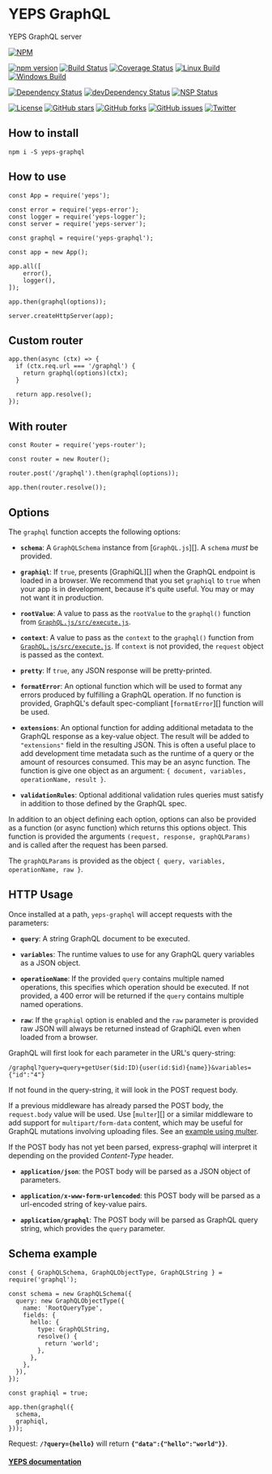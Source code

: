 # YEPS GraphQL

YEPS GraphQL server

[![NPM](https://nodei.co/npm/yeps-graphql.png)](https://npmjs.org/package/yeps-graphql)

[![npm version](https://badge.fury.io/js/yeps-graphql.svg)](https://badge.fury.io/js/yeps-graphql)
[![Build Status](https://travis-ci.org/evheniy/yeps-graphql.svg?branch=master)](https://travis-ci.org/evheniy/yeps-graphql)
[![Coverage Status](https://coveralls.io/repos/github/evheniy/yeps-graphql/badge.svg?branch=master)](https://coveralls.io/github/evheniy/yeps-graphql?branch=master)
[![Linux Build](https://img.shields.io/travis/evheniy/yeps-graphql/master.svg?label=linux)](https://travis-ci.org/evheniy/)
[![Windows Build](https://img.shields.io/appveyor/ci/evheniy/yeps-graphql/master.svg?label=windows)](https://ci.appveyor.com/project/evheniy/yeps-graphql)

[![Dependency Status](https://david-dm.org/evheniy/yeps-graphql.svg)](https://david-dm.org/evheniy/yeps-graphql)
[![devDependency Status](https://david-dm.org/evheniy/yeps-graphql/dev-status.svg)](https://david-dm.org/evheniy/yeps-graphql#info=devDependencies)
[![NSP Status](https://img.shields.io/badge/NSP%20status-no%20vulnerabilities-green.svg)](https://travis-ci.org/evheniy/yeps-graphql)

[![License](https://img.shields.io/badge/license-MIT-blue.svg)](https://raw.githubusercontent.com/evheniy/yeps-graphql/master/LICENSE)
[![GitHub stars](https://img.shields.io/github/stars/evheniy/yeps-graphql.svg)](https://github.com/evheniy/yeps-graphql/stargazers)
[![GitHub forks](https://img.shields.io/github/forks/evheniy/yeps-graphql.svg)](https://github.com/evheniy/yeps-graphql/network)
[![GitHub issues](https://img.shields.io/github/issues/evheniy/yeps-graphql.svg)](https://github.com/evheniy/yeps-graphql/issues)
[![Twitter](https://img.shields.io/twitter/url/https/github.com/evheniy/yeps-graphql.svg?style=social)](https://twitter.com/intent/tweet?text=Wow:&url=%5Bobject%20Object%5D)


## How to install

    npm i -S yeps-graphql
  
## How to use

    const App = require('yeps');
    
    const error = require('yeps-error');
    const logger = require('yeps-logger');
    const server = require('yeps-server');
    
    const graphql = require('yeps-graphql');
    
    const app = new App();
    
    app.all([
        error(),
        logger(),
    ]);
    
    app.then(graphql(options));
    
    server.createHttpServer(app);
    
## Custom router

    app.then(async (ctx) => {
      if (ctx.req.url === '/graphql') {
        return graphql(options)(ctx);
      }
      
      return app.resolve();
    });
    
## With router

    const Router = require('yeps-router');
    
    const router = new Router();
    
    router.post('/graphql').then(graphql(options));
    
    app.then(router.resolve());


## Options

The `graphql` function accepts the following options:

  * **`schema`**: A `GraphQLSchema` instance from [`GraphQL.js`][].
    A `schema` *must* be provided.

  * **`graphiql`**: If `true`, presents [GraphiQL][] when the GraphQL endpoint is
    loaded in a browser. We recommend that you set
    `graphiql` to `true` when your app is in development, because it's
    quite useful. You may or may not want it in production.

  * **`rootValue`**: A value to pass as the `rootValue` to the `graphql()`
    function from [`GraphQL.js/src/execute.js`](https://github.com/graphql/graphql-js/blob/master/src/execution/execute.js#L121).

  * **`context`**: A value to pass as the `context` to the `graphql()`
    function from [`GraphQL.js/src/execute.js`](https://github.com/graphql/graphql-js/blob/master/src/execution/execute.js#L122). If `context` is not provided, the
    `request` object is passed as the context.

  * **`pretty`**: If `true`, any JSON response will be pretty-printed.

  * **`formatError`**: An optional function which will be used to format any
    errors produced by fulfilling a GraphQL operation. If no function is
    provided, GraphQL's default spec-compliant [`formatError`][] function will be used.

  * **`extensions`**: An optional function for adding additional metadata to the
    GraphQL response as a key-value object. The result will be added to
    `"extensions"` field in the resulting JSON. This is often a useful place to
    add development time metadata such as the runtime of a query or the amount
    of resources consumed. This may be an async function. The function is
    give one object as an argument: `{ document, variables, operationName, result }`.

  * **`validationRules`**: Optional additional validation rules queries must
    satisfy in addition to those defined by the GraphQL spec.

In addition to an object defining each option, options can also be provided as
a function (or async function) which returns this options object. This function
is provided the arguments `(request, response, graphQLParams)` and is called
after the request has been parsed.

The `graphQLParams` is provided as the object `{ query, variables, operationName, raw }`.


## HTTP Usage

Once installed at a path, `yeps-graphql` will accept requests with
the parameters:

  * **`query`**: A string GraphQL document to be executed.

  * **`variables`**: The runtime values to use for any GraphQL query variables
    as a JSON object.

  * **`operationName`**: If the provided `query` contains multiple named
    operations, this specifies which operation should be executed. If not
    provided, a 400 error will be returned if the `query` contains multiple
    named operations.

  * **`raw`**: If the `graphiql` option is enabled and the `raw` parameter is
    provided raw JSON will always be returned instead of GraphiQL even when
    loaded from a browser.

GraphQL will first look for each parameter in the URL's query-string:

```
/graphql?query=query+getUser($id:ID){user(id:$id){name}}&variables={"id":"4"}
```

If not found in the query-string, it will look in the POST request body.

If a previous middleware has already parsed the POST body, the `request.body`
value will be used. Use [`multer`][] or a similar middleware to add support
for `multipart/form-data` content, which may be useful for GraphQL mutations
involving uploading files. See an [example using multer](https://github.com/graphql/express-graphql/blob/304b24b993c8f16fffff8d23b0fa4088e690874b/src/__tests__/http-test.js#L674-L741).

If the POST body has not yet been parsed, express-graphql will interpret it
depending on the provided *Content-Type* header.

  * **`application/json`**: the POST body will be parsed as a JSON
    object of parameters.

  * **`application/x-www-form-urlencoded`**: this POST body will be
    parsed as a url-encoded string of key-value pairs.

  * **`application/graphql`**: The POST body will be parsed as GraphQL
    query string, which provides the `query` parameter.


## Schema example

    const { GraphQLSchema, GraphQLObjectType, GraphQLString } = require('graphql');
    
    const schema = new GraphQLSchema({
      query: new GraphQLObjectType({
        name: 'RootQueryType',
        fields: {
          hello: {
            type: GraphQLString,
            resolve() {
              return 'world';
            },
          },
        },
      }),
    });
    
    const graphiql = true;
    
    app.then(graphql({
      schema,
      graphiql,
    }));
    
Request: **`/?query={hello}`** will return **`{"data":{"hello":"world"}}`**.


#### [YEPS documentation](http://yeps.info/)
